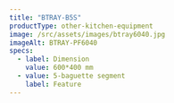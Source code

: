 ```yaml
---
title: "BTRAY-B5S"
productType: other-kitchen-equipment
image: /src/assets/images/btray6040.jpg
imageAlt: BTRAY-PF6040
specs:
  - label: Dimension
    value: 600*400 mm
  - value: 5-baguette segment
    label: Feature
---
```

